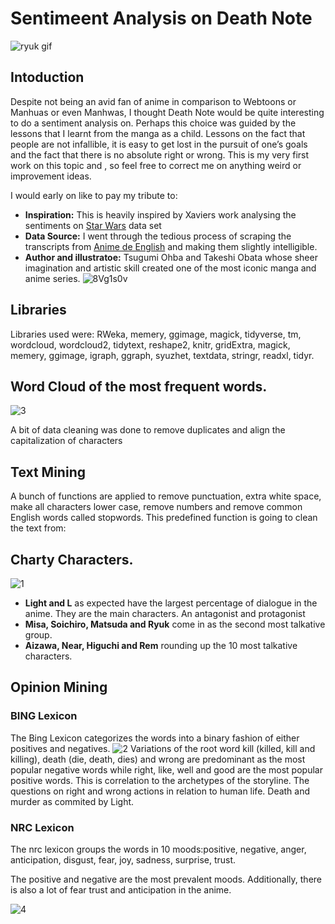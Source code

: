 # Sentimeent Analysis on Death Note
![ryuk gif](https://user-images.githubusercontent.com/93233240/145114947-acae8dd9-9e4b-4454-91e1-aeac3cabc7ae.gif)

##
## Intoduction
Despite not being an avid fan of anime in comparison to Webtoons or Manhuas or even Manhwas, I thought Death Note would be quite interesting to do a sentiment analysis on. Perhaps this choice was guided by the lessons that I learnt from the manga as a child. Lessons on the fact that people are not infallible, it is easy to get lost in the pursuit of one’s goals and the fact that there is no absolute right or wrong. This is my very first work on this topic and , so feel free to correct me on anything weird or improvement ideas.

I would early on like to pay my tribute to:
- **Inspiration:** This is heavily inspired by Xaviers work analysing the sentiments on [Star Wars](https://www.kaggle.com/xvivancos/analyzing-star-wars-movie-scripts) data set
- **Data Source:** I went through the tedious process of scraping the transcripts from [Anime de English](https://anime-de-english.com/category/transcripts/) and making them slightly intelligible. 
- **Author and illustratoe:**  Tsugumi Ohba and Takeshi Obata whose sheer imagination and artistic skill created one of the most iconic manga and anime series. 
![8Vg1s0v](https://user-images.githubusercontent.com/93233240/138996937-4fc952d7-972f-44a4-b38e-613f0f8639e7.jpg)

##
## Libraries
Libraries used were: RWeka, memery, ggimage, magick, tidyverse, tm, wordcloud, wordcloud2, tidytext, reshape2, knitr, gridExtra, magick, memery, ggimage, igraph, ggraph, syuzhet, textdata, stringr, readxl, tidyr.

##
## Word Cloud of the most frequent words.
![3](https://user-images.githubusercontent.com/93233240/145233053-869ff087-b357-4d09-9672-f00fba14f661.png)

A bit of data cleaning was done to remove duplicates and align the capitalization of characters

##
## Text Mining
A bunch of functions are applied to remove punctuation, extra white space, make all characters lower case, remove numbers and remove common English words called stopwords. 
This predefined function is going to clean the text from:

##
## Charty Characters.
![1](https://user-images.githubusercontent.com/93233240/145224154-ce20ad9c-7706-451c-b868-849eca5eafe7.png)
- **Light and L** as expected have the largest percentage of dialogue in the anime. They are the main characters. An antagonist and protagonist
- **Misa, Soichiro, Matsuda and Ryuk** come in as the second most talkative group.
- **Aizawa, Near, Higuchi and Rem** rounding up the 10 most talkative characters.
##
## Opinion Mining
### BING Lexicon 
The Bing Lexicon categorizes the words into a binary fashion of either positives and negatives.
![2](https://user-images.githubusercontent.com/93233240/145231207-79e241cc-cd46-4118-8440-4777e14dbd78.png)
Variations of the root word kill (killed, kill and killing), death (die, death, dies) and wrong are predominant as the most popular negative words while right, like, well and good are the most popular positive words. This is correlation to the archetypes of the storyline. The questions on right and wrong actions in relation to human life. Death and murder as commited by Light.
### NRC Lexicon
The nrc lexicon groups the words in 10 moods:positive, negative, anger, anticipation, disgust, fear, joy, sadness, surprise, trust.

The positive and negative are the most prevalent moods. Additionally, there is also a lot of fear trust and anticipation in the anime.

![4](https://user-images.githubusercontent.com/93233240/145253323-18d33381-3111-4479-a6af-8464b2ca2b59.png)


